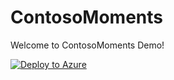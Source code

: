# ContosoMoments
Welcome to ContosoMoments Demo!

[![Deploy to Azure](http://azuredeploy.net/deploybutton.png)](https://azuredeploy.net/?repository=https://github.com/azure-appservice-samples/ContosoMoments)
